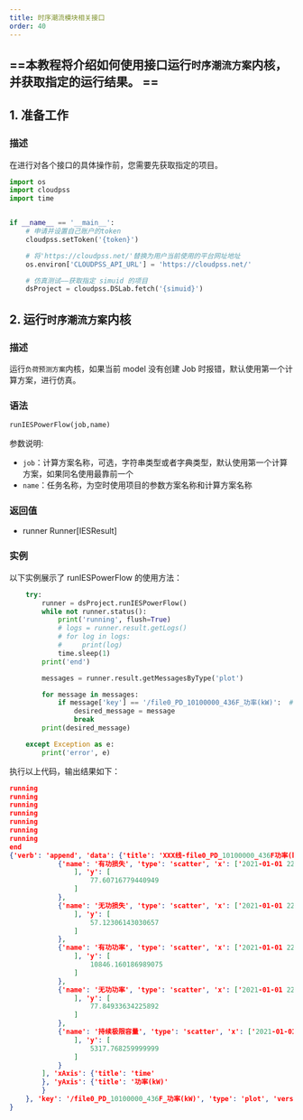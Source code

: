 ```yaml
---
title: 时序潮流模块相关接口
order: 40
---
```


## ==本教程将介绍如何使用接口运行`时序潮流方案`内核，并获取指定的运行结果。 ==


## 1. 准备工作
### 描述
在进行对各个接口的具体操作前，您需要先获取指定的项目。

```python 
import os
import cloudpss
import time


if __name__ == '__main__':
    # 申请并设置自己账户的token
    cloudpss.setToken('{token}')  

    # 将'https://cloudpss.net/'替换为用户当前使用的平台网址地址
    os.environ['CLOUDPSS_API_URL'] = 'https://cloudpss.net/'

    # 仿真测试——获取指定 simuid 的项目
    dsProject = cloudpss.DSLab.fetch('{simuid}')
```


## 2. 运行`时序潮流方案`内核
### 描述
运行`负荷预测方案`内核，如果当前 model 没有创建 Job 时报错，默认使用第一个计算方案，进行仿真。

### 语法
```python
runIESPowerFlow(job,name)
```
参数说明:
- `job`：计算方案名称，可选，字符串类型或者字典类型，默认使用第一个计算方案，如果同名使用最靠前一个
- `name`：任务名称，为空时使用项目的参数方案名称和计算方案名称
### 返回值
- runner Runner[IESResult]

### 实例
以下实例展示了 runIESPowerFlow 的使用方法：
```python
    try:
        runner = dsProject.runIESPowerFlow()
        while not runner.status():
            print('running', flush=True)
            # logs = runner.result.getLogs()
            # for log in logs:
            #     print(log)
            time.sleep(1)
        print('end')

        messages = runner.result.getMessagesByType('plot')

        for message in messages:
            if message['key'] == '/file0_PD_10100000_436F_功率(kW)':  # 获取指定键对应数据项的数据
                desired_message = message
                break
        print(desired_message)

    except Exception as e:
        print('error', e)
```
执行以上代码，输出结果如下：
```json
running
running
running
running
running
running
running
end
{'verb': 'append', 'data': {'title': 'XXX线-file0_PD_10100000_436F功率(kW)', 'traces': [
            {'name': '有功损失', 'type': 'scatter', 'x': ['2021-01-01 22: 00: 00'
                ], 'y': [
                    77.60716779440949
                ]
            },
            {'name': '无功损失', 'type': 'scatter', 'x': ['2021-01-01 22: 00: 00'
                ], 'y': [
                    57.12306143030657
                ]
            },
            {'name': '有功功率', 'type': 'scatter', 'x': ['2021-01-01 22: 00: 00'
                ], 'y': [
                    10846.160186989075
                ]
            },
            {'name': '无功功率', 'type': 'scatter', 'x': ['2021-01-01 22: 00: 00'
                ], 'y': [
                    77.84933634225892
                ]
            },
            {'name': '持续极限容量', 'type': 'scatter', 'x': ['2021-01-01 22: 00: 00'
                ], 'y': [
                    5317.768259999999
                ]
            }
        ], 'xAxis': {'title': 'time'
        }, 'yAxis': {'title': '功率(kW)'
        }
    }, 'key': '/file0_PD_10100000_436F_功率(kW)', 'type': 'plot', 'version': 1
}

```



